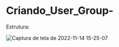 # Criando_User_Group-

Estrutura:

![Captura de tela de 2022-11-14 15-25-07](https://user-images.githubusercontent.com/48837806/201738239-d96b34ef-3ffe-4871-8b02-ce2dbd26b4a8.png)
